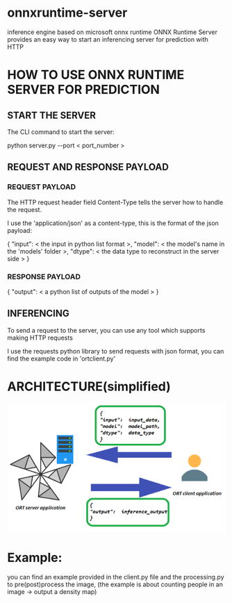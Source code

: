 # onnxruntime-server
inference engine based on microsoft onnx runtime
ONNX Runtime Server provides an easy way to start an inferencing server for prediction with HTTP

# HOW TO USE ONNX RUNTIME SERVER FOR PREDICTION
## START THE SERVER
The CLI command to start the server:

python server.py --port < port_number >

## REQUEST AND RESPONSE PAYLOAD
### REQUEST PAYLOAD
The HTTP request header field Content-Type tells the server how to handle the request.

I use the 'application/json' as a content-type, this is the format of the json payload:

{
"input": < the input in python list format >,
"model": < the model's name in the 'models' folder >,
"dtype": < the data type to reconstruct in the server side >
}

### RESPONSE PAYLOAD
{
"output": < a python list of outputs of the model >
}

## INFERENCING
To send a request to the server, you can use any tool which supports making HTTP requests

I use the requests python library to send requests with json format, you can find the example code in 'ortclient.py'

# ARCHITECTURE(simplified)
![architecture](architecture.png)

# Example:
you can find an example provided in the client.py file and the processing.py to pre(post)process the image,
(the example is about counting people in an image -> output a density map)
